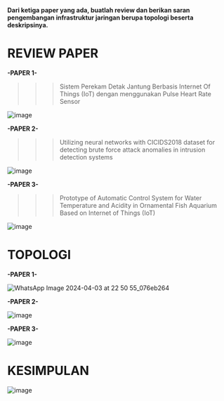 **Dari ketiga paper yang ada, buatlah review dan berikan saran pengembangan infrastruktur jaringan berupa topologi beserta deskripsinya.**

# REVIEW PAPER

**-PAPER 1-** 
>>> Sistem Perekam Detak Jantung Berbasis Internet Of Things (IoT) dengan menggunakan Pulse Heart Rate Sensor

![image](https://github.com/pritasalma/PRATIKUM-JARKOM-PRITA-SALMA-TK4B/assets/126141683/7070b677-f107-4af2-a44a-d2cd200d006b)


**-PAPER 2-** 
>>> Utilizing neural networks with CICIDS2018 dataset for detecting brute force attack anomalies in intrusion detection systems

![image](https://github.com/pritasalma/PRATIKUM-JARKOM-PRITA-SALMA-TK4B/assets/126141683/9fa21dc8-7d17-49f8-94ee-464273a93816)


**-PAPER 3-** 
>>> Prototype of Automatic Control System for Water Temperature and Acidity in Ornamental Fish Aquarium Based on Internet of Things (IoT)

![image](https://github.com/pritasalma/PRATIKUM-JARKOM-PRITA-SALMA-TK4B/assets/126141683/b6a7658c-2a06-406b-b540-e5d2c6e54e3b)

# TOPOLOGI

**-PAPER 1-**

![WhatsApp Image 2024-04-03 at 22 50 55_076eb264](https://github.com/pritasalma/PRATIKUM-JARKOM-PRITA-SALMA-TK4B/assets/126141683/c8b70512-f0d8-4239-93c5-cbf37b9570d1)

**-PAPER 2-**

![image](https://github.com/pritasalma/PRATIKUM-JARKOM-PRITA-SALMA-TK4B/assets/126141683/0667f572-b33a-4996-9d0d-973cedf696c3)

**-PAPER 3-**

![image](https://github.com/pritasalma/PRATIKUM-JARKOM-PRITA-SALMA-TK4B/assets/126141683/5a542087-5704-4d34-b43e-7536e6208fd6)


# KESIMPULAN

![image](https://github.com/pritasalma/PRATIKUM-JARKOM-PRITA-SALMA-TK4B/assets/126141683/68120331-e5cf-4194-8f60-8807f6a61fc2)
